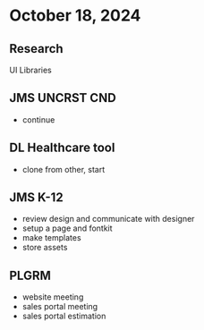 # October 18, 2024

## Research
UI Libraries

## JMS UNCRST CND
- continue

## DL Healthcare tool
- clone from other, start

## JMS K-12
- review design and communicate with designer
- setup a page and fontkit
- make templates
- store assets

## PLGRM
- website meeting
- sales portal meeting
- sales portal estimation
